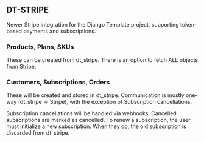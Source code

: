 ## DT-STRIPE

Newer Stripe integration for the Django Template project, supporting token-based payments and subscriptions.

### Products, Plans, SKUs

These can be created from dt_stripe. There is an option to fetch ALL objects from Stripe.

### Customers, Subscriptions, Orders

These will be created and stored in dt_stripe. Communication is mostly one-way (dt_stripe -> Stripe),
with the exception of Subscription cancellations.

Subscription cancellations will be handled via webhooks. Cancelled subscriptions are marked as
cancelled. To renew a subscription, the user must initialize a new subscription. When they do, the
old subscription is discarded from dt_stripe.
